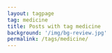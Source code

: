 ```yaml
---
layout: tagpage
tag: medicine
title: Posts with tag medicine
background: '/img/bg-review.jpg'
permalink: /tags/medicine/
---
```

